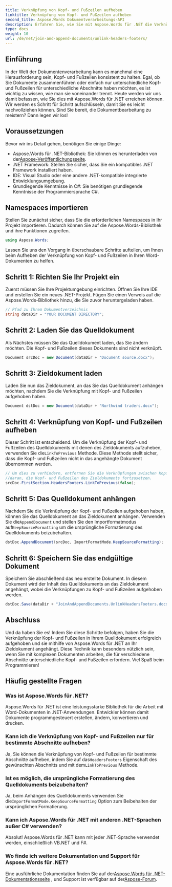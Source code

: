 ```yaml
---
title: Verknüpfung von Kopf- und Fußzeilen aufheben
linktitle: Verknüpfung von Kopf- und Fußzeilen aufheben
second_title: Aspose.Words Dokumentverarbeitungs-API
description: Erfahren Sie, wie Sie mit Aspose.Words für .NET die Verknüpfung von Kopf- und Fußzeilen in Word-Dokumenten aufheben. Folgen Sie unserer detaillierten Schritt-für-Schritt-Anleitung zur perfekten Dokumentbearbeitung.
type: docs
weight: 10
url: /de/net/join-and-append-documents/unlink-headers-footers/
---
```

## Einführung

In der Welt der Dokumentenverarbeitung kann es manchmal eine Herausforderung sein, Kopf- und Fußzeilen konsistent zu halten. Egal, ob Sie Dokumente zusammenführen oder einfach nur unterschiedliche Kopf- und Fußzeilen für unterschiedliche Abschnitte haben möchten, es ist wichtig zu wissen, wie man sie voneinander trennt. Heute werden wir uns damit befassen, wie Sie dies mit Aspose.Words für .NET erreichen können. Wir werden es Schritt für Schritt aufschlüsseln, damit Sie es leicht nachvollziehen können. Sind Sie bereit, die Dokumentbearbeitung zu meistern? Dann legen wir los!

## Voraussetzungen

Bevor wir ins Detail gehen, benötigen Sie einige Dinge:

-  Aspose.Words für .NET-Bibliothek: Sie können es herunterladen von der[Aspose-Veröffentlichungsseite](https://releases.aspose.com/words/net/).
- .NET Framework: Stellen Sie sicher, dass Sie ein kompatibles .NET Framework installiert haben.
- IDE: Visual Studio oder eine andere .NET-kompatible integrierte Entwicklungsumgebung.
- Grundlegende Kenntnisse in C#: Sie benötigen grundlegende Kenntnisse der Programmiersprache C#.

## Namespaces importieren

Stellen Sie zunächst sicher, dass Sie die erforderlichen Namespaces in Ihr Projekt importieren. Dadurch können Sie auf die Aspose.Words-Bibliothek und ihre Funktionen zugreifen.

```csharp
using Aspose.Words;
```

Lassen Sie uns den Vorgang in überschaubare Schritte aufteilen, um Ihnen beim Aufheben der Verknüpfung von Kopf- und Fußzeilen in Ihren Word-Dokumenten zu helfen.

## Schritt 1: Richten Sie Ihr Projekt ein

Zuerst müssen Sie Ihre Projektumgebung einrichten. Öffnen Sie Ihre IDE und erstellen Sie ein neues .NET-Projekt. Fügen Sie einen Verweis auf die Aspose.Words-Bibliothek hinzu, die Sie zuvor heruntergeladen haben.

```csharp
// Pfad zu Ihrem Dokumentverzeichnis
string dataDir = "YOUR DOCUMENT DIRECTORY";
```

## Schritt 2: Laden Sie das Quelldokument

Als Nächstes müssen Sie das Quelldokument laden, das Sie ändern möchten. Die Kopf- und Fußzeilen dieses Dokuments sind nicht verknüpft.

```csharp
Document srcDoc = new Document(dataDir + "Document source.docx");
```

## Schritt 3: Zieldokument laden

Laden Sie nun das Zieldokument, an das Sie das Quelldokument anhängen möchten, nachdem Sie die Verknüpfung mit Kopf- und Fußzeilen aufgehoben haben.

```csharp
Document dstDoc = new Document(dataDir + "Northwind traders.docx");
```

## Schritt 4: Verknüpfung von Kopf- und Fußzeilen aufheben

 Dieser Schritt ist entscheidend. Um die Verknüpfung der Kopf- und Fußzeilen des Quelldokuments mit denen des Zieldokuments aufzuheben, verwenden Sie die`LinkToPrevious` Methode. Diese Methode stellt sicher, dass die Kopf- und Fußzeilen nicht in das angehängte Dokument übernommen werden.

```csharp
// Um dies zu verhindern, entfernen Sie die Verknüpfungen zwischen Kopf- und Fußzeilen im Quelldokument.
//daran, die Kopf- und Fußzeilen des Zieldokuments fortzusetzen.
srcDoc.FirstSection.HeadersFooters.LinkToPrevious(false);
```

## Schritt 5: Das Quelldokument anhängen

 Nachdem Sie die Verknüpfung der Kopf- und Fußzeilen aufgehoben haben, können Sie das Quelldokument an das Zieldokument anhängen. Verwenden Sie die`AppendDocument` und stellen Sie den Importformatmodus auf`KeepSourceFormatting` um die ursprüngliche Formatierung des Quelldokuments beizubehalten.

```csharp
dstDoc.AppendDocument(srcDoc, ImportFormatMode.KeepSourceFormatting);
```

## Schritt 6: Speichern Sie das endgültige Dokument

Speichern Sie abschließend das neu erstellte Dokument. In diesem Dokument wird der Inhalt des Quelldokuments an das Zieldokument angehängt, wobei die Verknüpfungen zu Kopf- und Fußzeilen aufgehoben werden.

```csharp
dstDoc.Save(dataDir + "JoinAndAppendDocuments.UnlinkHeadersFooters.docx");
```

## Abschluss

Und da haben Sie es! Indem Sie diese Schritte befolgen, haben Sie die Verknüpfung der Kopf- und Fußzeilen in Ihrem Quelldokument erfolgreich aufgehoben und sie mithilfe von Aspose.Words für .NET an Ihr Zieldokument angehängt. Diese Technik kann besonders nützlich sein, wenn Sie mit komplexen Dokumenten arbeiten, die für verschiedene Abschnitte unterschiedliche Kopf- und Fußzeilen erfordern. Viel Spaß beim Programmieren!

## Häufig gestellte Fragen

### Was ist Aspose.Words für .NET?  
Aspose.Words für .NET ist eine leistungsstarke Bibliothek für die Arbeit mit Word-Dokumenten in .NET-Anwendungen. Entwickler können damit Dokumente programmgesteuert erstellen, ändern, konvertieren und drucken.

### Kann ich die Verknüpfung von Kopf- und Fußzeilen nur für bestimmte Abschnitte aufheben?  
 Ja, Sie können die Verknüpfung von Kopf- und Fußzeilen für bestimmte Abschnitte aufheben, indem Sie auf das`HeadersFooters` Eigenschaft des gewünschten Abschnitts und mit dem`LinkToPrevious` Methode.

### Ist es möglich, die ursprüngliche Formatierung des Quelldokuments beizubehalten?  
 Ja, beim Anhängen des Quelldokuments verwenden Sie die`ImportFormatMode.KeepSourceFormatting` Option zum Beibehalten der ursprünglichen Formatierung.

### Kann ich Aspose.Words für .NET mit anderen .NET-Sprachen außer C# verwenden?  
Absolut! Aspose.Words für .NET kann mit jeder .NET-Sprache verwendet werden, einschließlich VB.NET und F#.

### Wo finde ich weitere Dokumentation und Support für Aspose.Words für .NET?  
 Eine ausführliche Dokumentation finden Sie auf der[Aspose.Words für .NET-Dokumentationsseite](https://reference.aspose.com/words/net/) , und Support ist verfügbar auf der[Aspose-Forum](https://forum.aspose.com/c/words/8).
